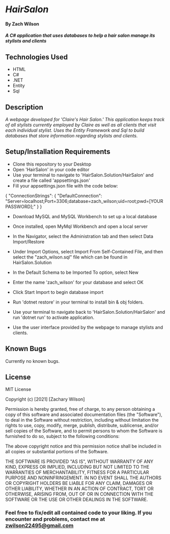# _HairSalon_

#### By **Zach Wilson**

#### _A C# application that uses databases to help a hair salon manage its stylists and clients_

## Technologies Used

* HTML
* C#
* .NET
* Entity
* Sql

## Description

_A webpage developed for 'Claire's Hair Salon.' This application keeps track of all stylists currently employed by Claire as well as all clients that visit each individual stylist. Uses the Entity Framework and Sql to build databases that store information regarding stylists and clients._

## Setup/Installation Requirements

* Clone this repository to your Desktop
* Open 'HairSalon' in your code editor
* Use your terminal to navigate to 'HairSalon.Solution/HairSalon' and create a file called 'appsettings.json'
* Fill your appsettings.json file with the code below:

{
"ConnectionStrings": {
"DefaultConnection": "Server=localhost;Port=3306;database=zach_wilson;uid=root;pwd=[YOUR PASSWORD];"
}
}

* Download MySQL and MySQL Workbench to set up a local database
* Once installed, open MyMql Workbench and open a local server
* In the Navigator, select the Administration tab and then select Data Import/Restore
* Under Import Options, select Import From Self-Contained File, and then select the "zach_wilson.sql" file which can be found in HairSalon.Solution
* In the Default Schema to be Imported To option, select New
* Enter the name 'zach_wilson' for your database and select OK
* Click Start Import to begin database import

* Run 'dotnet restore' in your terminal to install bin & obj folders.

* Use your terminal to navigate back to 'HairSalon.Solution/HairSalon' and run 'dotnet run' to activate application.
* Use the user interface provided by the webpage to manage stylists and clients.

## Known Bugs

Currently no known bugs.

## License

MIT License

Copyright (c) [2021] [Zachary Wilson]

Permission is hereby granted, free of charge, to any person obtaining a copy
of this software and associated documentation files (the "Software"), to deal
in the Software without restriction, including without limitation the rights
to use, copy, modify, merge, publish, distribute, sublicense, and/or sell
copies of the Software, and to permit persons to whom the Software is
furnished to do so, subject to the following conditions:

The above copyright notice and this permission notice shall be included in all
copies or substantial portions of the Software.

THE SOFTWARE IS PROVIDED "AS IS", WITHOUT WARRANTY OF ANY KIND, EXPRESS OR
IMPLIED, INCLUDING BUT NOT LIMITED TO THE WARRANTIES OF MERCHANTABILITY,
FITNESS FOR A PARTICULAR PURPOSE AND NONINFRINGEMENT. IN NO EVENT SHALL THE
AUTHORS OR COPYRIGHT HOLDERS BE LIABLE FOR ANY CLAIM, DAMAGES OR OTHER
LIABILITY, WHETHER IN AN ACTION OF CONTRACT, TORT OR OTHERWISE, ARISING FROM,
OUT OF OR IN CONNECTION WITH THE SOFTWARE OR THE USE OR OTHER DEALINGS IN THE
SOFTWARE.

### Feel free to fix/edit all contained code to your liking. If you encounter and problems, contact me at zwilson22495@gmail.com